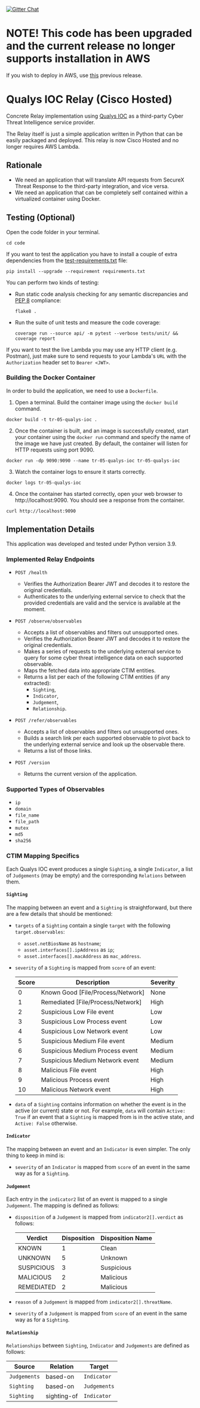[![Gitter Chat](https://img.shields.io/badge/gitter-join%20chat-brightgreen.svg)](https://gitter.im/CiscoSecurity/Threat-Response "Gitter Chat")

# NOTE! This code has been upgraded and the current release no longer supports installation in AWS
If you wish to deploy in AWS, use [this](https://github.com/CiscoSecurity/tr-05-serverless-qualys-ioc/releases/tag/v1.2.2) previous release.

# Qualys IOC Relay (Cisco Hosted)

Concrete Relay implementation using
[Qualys IOC](https://www.qualys.com/apps/indication-of-compromise/)
as a third-party Cyber Threat Intelligence service provider.

The Relay itself is just a simple application written in Python that can be
easily packaged and deployed. This relay is now Cisco Hosted and no longer requires AWS Lambda.

## Rationale

- We need an application that will translate API requests from SecureX Threat Response to the third-party integration, and vice versa.
- We need an application that can be completely self contained within a virtualized container using Docker.

## Testing (Optional)

Open the code folder in your terminal.
```
cd code
```

If you want to test the application you have to install a couple of extra
dependencies from the [test-requirements.txt](test-requirements.txt) file:
```
pip install --upgrade --requirement requirements.txt
```

You can perform two kinds of testing:

- Run static code analysis checking for any semantic discrepancies and
[PEP 8](https://www.python.org/dev/peps/pep-0008/) compliance:

  `flake8 .`

- Run the suite of unit tests and measure the code coverage:

  `coverage run --source api/ -m pytest --verbose tests/unit/ && coverage report`

If you want to test the live Lambda you may use any HTTP client (e.g. Postman),
just make sure to send requests to your Lambda's `URL` with the `Authorization`
header set to `Bearer <JWT>`.

### Building the Docker Container
In order to build the application, we need to use a `Dockerfile`.  

 1. Open a terminal.  Build the container image using the `docker build` command.

```
docker build -t tr-05-qualys-ioc .
```

 2. Once the container is built, and an image is successfully created, start your container using the `docker run` command and specify the name of the image we have just created.  By default, the container will listen for HTTP requests using port 9090.

```
docker run -dp 9090:9090 --name tr-05-qualys-ioc tr-05-qualys-ioc
```

 3. Watch the container logs to ensure it starts correctly.

```
docker logs tr-05-qualys-ioc
```

 4. Once the container has started correctly, open your web browser to http://localhost:9090.  You should see a response from the container.

```
curl http://localhost:9090
```

## Implementation Details

This application was developed and tested under Python version 3.9.

### Implemented Relay Endpoints

- `POST /health`
  - Verifies the Authorization Bearer JWT and decodes it to restore the
  original credentials.
  - Authenticates to the underlying external service to check that the provided
  credentials are valid and the service is available at the moment.

- `POST /observe/observables`
  - Accepts a list of observables and filters out unsupported ones.
  - Verifies the Authorization Bearer JWT and decodes it to restore the
  original credentials.
  - Makes a series of requests to the underlying external service to query for
  some cyber threat intelligence data on each supported observable.
  - Maps the fetched data into appropriate CTIM entities.
  - Returns a list per each of the following CTIM entities (if any extracted):
    - `Sighting`,
    - `Indicator`,
    - `Judgement`,
    - `Relationship`.

- `POST /refer/observables`
  - Accepts a list of observables and filters out unsupported ones.
  - Builds a search link per each supported observable to pivot back to the
  underlying external service and look up the observable there.
  - Returns a list of those links.
  
- `POST /version`
  - Returns the current version of the application.
  
### Supported Types of Observables

- `ip`
- `domain`
- `file_name`
- `file_path`
- `mutex`
- `md5`
- `sha256`

### CTIM Mapping Specifics

Each Qualys IOC event produces a single `Sighting`, a single `Indicator`, a list of `Judgements` (may be empty)
and the corresponding `Relations` between them.

#### `Sighting`

The mapping between an event and a `Sighting` is straightforward, but there are a few details that should be mentioned:

- `targets` of a `Sighting` contain a single `target` with the following `target.observables`:
  - `asset.netBiosName` as `hostname`;
  - `asset.interfaces[].ipAddress` as `ip`;
  - `asset.interfaces[].macAddress` as `mac_address`.

- `severity` of a `Sighting` is mapped from `score` of an event:

  | Score | Description                       | Severity |
  |-------|-----------------------------------|----------|
  | 0     | Known Good [File/Process/Network] | None     |
  | 1     | Remediated [File/Process/Network] | High     |
  | 2     | Suspicious Low File event         | Low      |
  | 3     | Suspicious Low Process event      | Low      |
  | 4     | Suspicious Low Network event      | Low      |
  | 5     | Suspicious Medium File event      | Medium   |
  | 6     | Suspicious Medium Process event   | Medium   |
  | 7     | Suspicious Medium Network event   | Medium   |
  | 8     | Malicious File event              | High     |
  | 9     | Malicious Process event           | High     |
  | 10    | Malicious Network event           | High     |
  
- `data` of a `Sighting` contains information on whether the event is in the active (or current) state or not.
  For example, `data` will contain `Active: True` if an event that a `Sighting` is mapped from is in the active state,
  and `Active: False` otherwise.

#### `Indicator`

The mapping between an event and an `Indicator` is even simpler.
The only thing to keep in mind is:

- `severity` of an `Indicator` is mapped from `score` of an event in the same way as for a `Sighting`.

#### `Judgement`

Each entry in the `indicator2` list of an event is mapped to a single `Judgement`.
The mapping is defined as follows:

- `disposition` of a `Judgement` is mapped from `indicator2[].verdict` as follows:

  | Verdict    | Disposition | Disposition Name |
  |------------|-------------|------------------|
  | KNOWN      | 1           | Clean            |
  | UNKNOWN    | 5           | Unknown          |
  | SUSPICIOUS | 3           | Suspicious       |
  | MALICIOUS  | 2           | Malicious        |
  | REMEDIATED | 2           | Malicious        |

- `reason` of a `Judgement` is mapped from `indicator2[].threatName`.

- `severity` of a `Judgement` is mapped from `score` of an event in the same way as for a `Sighting`.

#### `Relationship`

`Relationships` between `Sighting`, `Indicator` and `Judgements` are defined as follows:

| Source       | Relation    | Target       |
|--------------|-------------|--------------|
| `Judgements` | based-on    | `Indicator`  |
| `Sighting`   | based-on    | `Judgements` |
| `Sighting`   | sighting-of | `Indicator`  |
